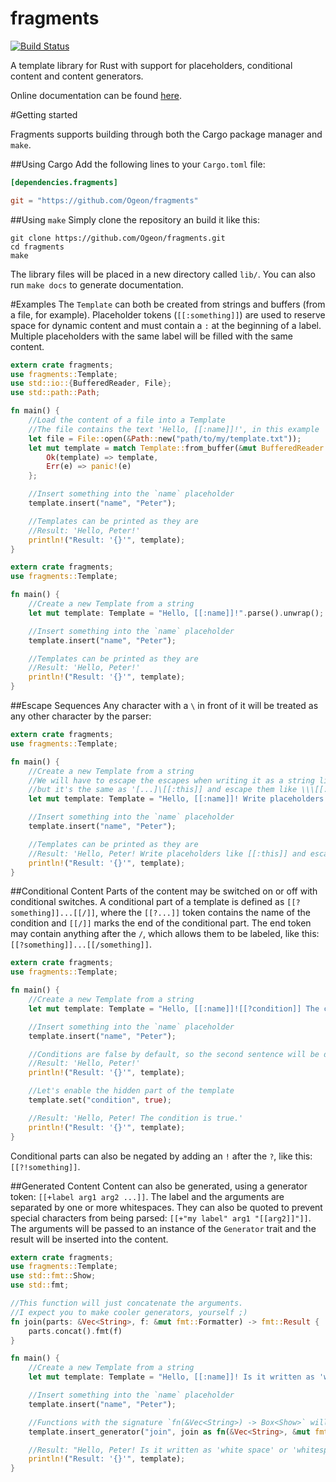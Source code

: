 fragments
=========

[![Build Status](https://travis-ci.org/Ogeon/fragments.png?branch=master)](https://travis-ci.org/Ogeon/fragments)

A template library for Rust with support for placeholders, conditional content and content generators.

Online documentation can be found [here](http://ogeon.github.io/fragments/doc/fragments/).

#Getting started

Fragments supports building through both the Cargo package manager and `make`.

##Using Cargo
Add the following lines to your `Cargo.toml` file:
```toml
[dependencies.fragments]

git = "https://github.com/Ogeon/fragments"
```

##Using `make`
Simply clone the repository an build it like this:

```shell
git clone https://github.com/Ogeon/fragments.git
cd fragments
make
```

The library files will be placed in a new directory called `lib/`. You can also run `make docs` to generate documentation.

#Examples
The `Template` can both be created from strings and buffers (from a file, for example).
Placeholder tokens (`[[:something]]`) are used to reserve space for dynamic content and
must contain a `:` at the beginning of a label. Multiple placeholders with the same label
will be filled with the same content.

```rust
extern crate fragments;
use fragments::Template;
use std::io::{BufferedReader, File};
use std::path::Path;

fn main() {
	//Load the content of a file into a Template
	//The file contains the text 'Hello, [[:name]]!', in this example
	let file = File::open(&Path::new("path/to/my/template.txt"));
	let mut template = match Template::from_buffer(&mut BufferedReader::new(file)) {
		Ok(template) => template,
		Err(e) => panic!(e)
	};

	//Insert something into the `name` placeholder
	template.insert("name", "Peter");

	//Templates can be printed as they are
	//Result: 'Hello, Peter!'
	println!("Result: '{}'", template);
}
```

```rust
extern crate fragments;
use fragments::Template;

fn main() {
	//Create a new Template from a string
	let mut template: Template = "Hello, [[:name]]!".parse().unwrap();

	//Insert something into the `name` placeholder
	template.insert("name", "Peter");

	//Templates can be printed as they are
	//Result: 'Hello, Peter!'
	println!("Result: '{}'", template);
}
```

##Escape Sequences
Any character with a `\` in front of it will be treated as any other character by the parser:
```rust
extern crate fragments;
use fragments::Template;

fn main() {
	//Create a new Template from a string
	//We will have to escape the escapes when writing it as a string literal,
	//but it's the same as '[...]\[[:this]] and escape them like \\\[[:this]][...]'
	let mut template: Template = "Hello, [[:name]]! Write placeholders like \\[[:this]] and escape them like \\\\\\[[:this]]".parse().unwrap();

	//Insert something into the `name` placeholder
	template.insert("name", "Peter");

	//Templates can be printed as they are
	//Result: 'Hello, Peter! Write placeholders like [[:this]] and escape them like \[[:this]]'
	println!("Result: '{}'", template);
}
```

##Conditional Content
Parts of the content may be switched on or off with conditional switches.
A conditional part of a template is defined as `[[?something]]...[[/]]`, where the
`[[?...]]` token contains the name of the condition and `[[/]]` marks the end
of the conditional part. The end token may contain anything after the `/`,
which allows them to be labeled, like this: `[[?something]]...[[/something]]`.

```rust
extern crate fragments;
use fragments::Template;

fn main() {
	//Create a new Template from a string
	let mut template: Template = "Hello, [[:name]]![[?condition]] The condition is true.[[/condition]]".parse().unwrap();

	//Insert something into the `name` placeholder
	template.insert("name", "Peter");

	//Conditions are false by default, so the second sentence will be disabled
	//Result: 'Hello, Peter!'
	println!("Result: '{}'", template);

	//Let's enable the hidden part of the template
	template.set("condition", true);

	//Result: 'Hello, Peter! The condition is true.'
	println!("Result: '{}'", template);
}
```

Conditional parts can also be negated by adding an `!` after the `?`, like this: `[[?!something]]`.

##Generated Content
Content can also be generated, using a generator token: `[[+label arg1 arg2 ...]]`. The label and the arguments are
separated by one or more whitespaces. They can also be quoted to prevent special characters from being parsed:
`[[+"my label" arg1 "[[arg2]]"]]`. The arguments will be passed to an instance of the `Generator` trait and the
result will be inserted into the content.

```rust
extern crate fragments;
use fragments::Template;
use std::fmt::Show;
use std::fmt;

//This function will just concatenate the arguments.
//I expect you to make cooler generators, yourself ;)
fn join(parts: &Vec<String>, f: &mut fmt::Formatter) -> fmt::Result {
	parts.concat().fmt(f)
}

fn main() {
	//Create a new Template from a string
	let mut template: Template = "Hello, [[:name]]! Is it written as 'white space' or '[[+join white space]]'?".parse().unwrap();

	//Insert something into the `name` placeholder
	template.insert("name", "Peter");

	//Functions with the signature `fn(&Vec<String>) -> Box<Show>` will automatically implement the `Generator` trait
	template.insert_generator("join", join as fn(&Vec<String>, &mut fmt::Formatter) -> fmt::Result);

	//Result: "Hello, Peter! Is it written as 'white space' or 'whitespace'?"
	println!("Result: '{}'", template);
}
```
